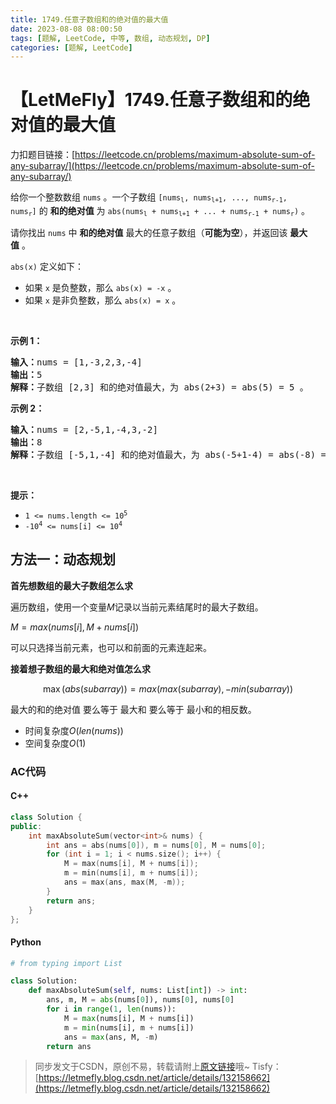 ```yaml
---
title: 1749.任意子数组和的绝对值的最大值
date: 2023-08-08 08:00:50
tags: [题解, LeetCode, 中等, 数组, 动态规划, DP]
categories: [题解, LeetCode]
---
```


# 【LetMeFly】1749.任意子数组和的绝对值的最大值

力扣题目链接：[https://leetcode.cn/problems/maximum-absolute-sum-of-any-subarray/](https://leetcode.cn/problems/maximum-absolute-sum-of-any-subarray/)

<p>给你一个整数数组 <code>nums</code> 。一个子数组 <code>[nums<sub>l</sub>, nums<sub>l+1</sub>, ..., nums<sub>r-1</sub>, nums<sub>r</sub>]</code> 的 <strong>和的绝对值</strong> 为 <code>abs(nums<sub>l</sub> + nums<sub>l+1</sub> + ... + nums<sub>r-1</sub> + nums<sub>r</sub>)</code> 。</p>

<p>请你找出 <code>nums</code> 中 <strong>和的绝对值</strong> 最大的任意子数组（<b>可能为空</b>），并返回该 <strong>最大值</strong> 。</p>

<p><code>abs(x)</code> 定义如下：</p>

<ul>
	<li>如果 <code>x</code> 是负整数，那么 <code>abs(x) = -x</code> 。</li>
	<li>如果 <code>x</code> 是非负整数，那么 <code>abs(x) = x</code> 。</li>
</ul>

<p> </p>

<p><strong>示例 1：</strong></p>

<pre>
<b>输入：</b>nums = [1,-3,2,3,-4]
<b>输出：</b>5
<b>解释：</b>子数组 [2,3] 和的绝对值最大，为 abs(2+3) = abs(5) = 5 。
</pre>

<p><strong>示例 2：</strong></p>

<pre>
<b>输入：</b>nums = [2,-5,1,-4,3,-2]
<b>输出：</b>8
<b>解释：</b>子数组 [-5,1,-4] 和的绝对值最大，为 abs(-5+1-4) = abs(-8) = 8 。
</pre>

<p> </p>

<p><strong>提示：</strong></p>

<ul>
	<li><code>1 <= nums.length <= 10<sup>5</sup></code></li>
	<li><code>-10<sup>4</sup> <= nums[i] <= 10<sup>4</sup></code></li>
</ul>


    
## 方法一：动态规划

**首先想数组的最大子数组怎么求**

遍历数组，使用一个变量$M$记录以当前元素结尾时的最大子数组。

$M = max(nums[i], M + nums[i])$

可以只选择当前元素，也可以和前面的元素连起来。

**接着想子数组的最大和绝对值怎么求**

$$\max(abs(subarray)) = max(max(subarray), -min(subarray))$$

最大的和的绝对值 要么等于 最大和 要么等于 最小和的相反数。

+ 时间复杂度$O(len(nums))$
+ 空间复杂度$O(1)$

### AC代码

#### C++

```cpp
class Solution {
public:
    int maxAbsoluteSum(vector<int>& nums) {
        int ans = abs(nums[0]), m = nums[0], M = nums[0];
        for (int i = 1; i < nums.size(); i++) {
            M = max(nums[i], M + nums[i]);
            m = min(nums[i], m + nums[i]);
            ans = max(ans, max(M, -m));
        }
        return ans;
    }
};
```

#### Python

```python
# from typing import List

class Solution:
    def maxAbsoluteSum(self, nums: List[int]) -> int:
        ans, m, M = abs(nums[0]), nums[0], nums[0]
        for i in range(1, len(nums)):
            M = max(nums[i], M + nums[i])
            m = min(nums[i], m + nums[i])
            ans = max(ans, M, -m)
        return ans
```

> 同步发文于CSDN，原创不易，转载请附上[原文链接](https://blog.letmefly.xyz/2023/08/08/LeetCode%201749.%E4%BB%BB%E6%84%8F%E5%AD%90%E6%95%B0%E7%BB%84%E5%92%8C%E7%9A%84%E7%BB%9D%E5%AF%B9%E5%80%BC%E7%9A%84%E6%9C%80%E5%A4%A7%E5%80%BC/)哦~
> Tisfy：[https://letmefly.blog.csdn.net/article/details/132158662](https://letmefly.blog.csdn.net/article/details/132158662)

